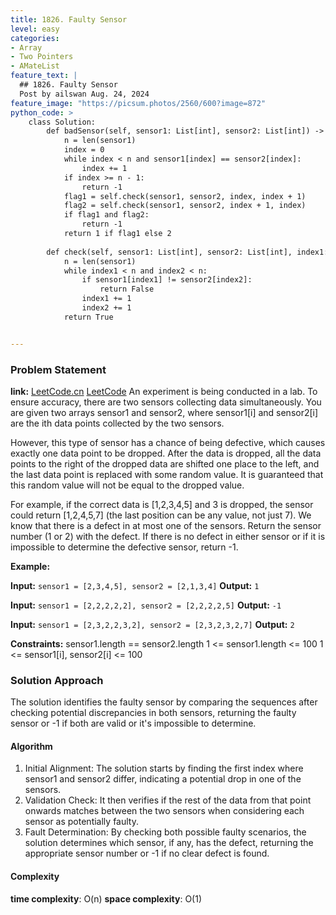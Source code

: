 ```yaml
---
title: 1826. Faulty Sensor
level: easy
categories:
- Array
- Two Pointers
- AMateList
feature_text: |
  ## 1826. Faulty Sensor
  Post by ailswan Aug. 24, 2024
feature_image: "https://picsum.photos/2560/600?image=872"
python_code: >
    class Solution:
        def badSensor(self, sensor1: List[int], sensor2: List[int]) -> int:
            n = len(sensor1)
            index = 0
            while index < n and sensor1[index] == sensor2[index]:
                index += 1
            if index >= n - 1:
                return -1
            flag1 = self.check(sensor1, sensor2, index, index + 1)
            flag2 = self.check(sensor1, sensor2, index + 1, index)
            if flag1 and flag2:
                return -1
            return 1 if flag1 else 2
        
        def check(self, sensor1: List[int], sensor2: List[int], index1: int, index2: int) -> bool:
            n = len(sensor1)
            while index1 < n and index2 < n:
                if sensor1[index1] != sensor2[index2]:
                    return False
                index1 += 1
                index2 += 1
            return True


---
```


### Problem Statement
**link:**
[LeetCode.cn](https://leetcode.cn/problems/build-array-from-permutation/)
[LeetCode](https://leetcode.com/build-array-from-permutation/)
An experiment is being conducted in a lab. To ensure accuracy, there are two sensors collecting data simultaneously. You are given two arrays sensor1 and sensor2, where sensor1[i] and sensor2[i] are the ith data points collected by the two sensors.

However, this type of sensor has a chance of being defective, which causes exactly one data point to be dropped. After the data is dropped, all the data points to the right of the dropped data are shifted one place to the left, and the last data point is replaced with some random value. It is guaranteed that this random value will not be equal to the dropped value.

For example, if the correct data is [1,2,3,4,5] and 3 is dropped, the sensor could return [1,2,4,5,7] (the last position can be any value, not just 7).
We know that there is a defect in at most one of the sensors. Return the sensor number (1 or 2) with the defect. If there is no defect in either sensor or if it is impossible to determine the defective sensor, return -1.

**Example:**

**Input:** `sensor1 = [2,3,4,5], sensor2 = [2,1,3,4]`
**Output:** `1`

**Input:** `sensor1 = [2,2,2,2,2], sensor2 = [2,2,2,2,5]`
**Output:** `-1`

**Input:** `sensor1 = [2,3,2,2,3,2], sensor2 = [2,3,2,3,2,7]`
**Output:** `2`

**Constraints:**
sensor1.length == sensor2.length
1 <= sensor1.length <= 100
1 <= sensor1[i], sensor2[i] <= 100

### Solution Approach
The solution identifies the faulty sensor by comparing the sequences after checking potential discrepancies in both sensors, returning the faulty sensor or -1 if both are valid or it's impossible to determine.
#### Algorithm
1. Initial Alignment: The solution starts by finding the first index where sensor1 and sensor2 differ, indicating a potential drop in one of the sensors.
2. Validation Check: It then verifies if the rest of the data from that point onwards matches between the two sensors when considering each sensor as potentially faulty.
3. Fault Determination: By checking both possible faulty scenarios, the solution determines which sensor, if any, has the defect, returning the appropriate sensor number or -1 if no clear defect is found.

#### Complexity
 **time complexity**: O(n)
 **space complexity**: O(1)